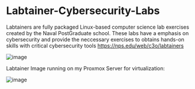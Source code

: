 # Labtainer-Cybersecurity-Labs
Labtainers are fully packaged Linux-based computer science lab exercises created by the Naval PostGraduate school. These labs have a emphasis on cybersecurity and provide the neccessary exercises to obtains hands-on skills with critical cybersecurity tools
https://nps.edu/web/c3o/labtainers


![image](https://github.com/user-attachments/assets/3ee270cb-6fb7-4dba-832c-4e2d68329964)


Labtainer Image running on my Proxmox Server for virtualization:

![image](https://github.com/user-attachments/assets/38e9b073-4fc4-4e12-9aab-52ca4904edf9)
